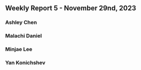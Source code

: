 ## Weekly Report 5 - November 29nd, 2023

### Ashley Chen

### Malachi Daniel

### Minjae Lee

### Yan Konichshev
